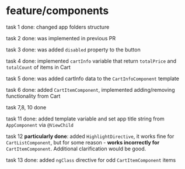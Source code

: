 # **feature/components**

task 1 done: changed app folders structure

task 2 done: was implemented in previous PR

task 3 done: was added `disabled` property to the button

task 4 done: implemented `cartInfo` variable that return `totalPrice` and `totalCount` of items in Cart

task 5 done: was added cartInfo data to the `CartInfoComponent` template

task 6 done: added `CartItemComponent`, implemented adding/removing functionality from Cart

task 7,8, 10 done

task 11 done: added template variable and set app title string from `AppComponent` via `@ViewChild`

task 12 **particularly done**: added `HighlightDirective`, it works fine for `CartListComponent`, but for some reason - **works incorrectly for** `CartItemComponent`. Additional clarification would be good.

task 13 done: added `ngClass` directive for odd `CartItemComponent` items

